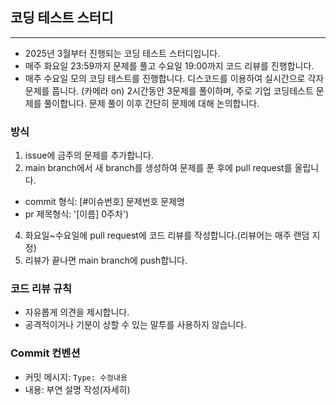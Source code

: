 ## 코딩 테스트 스터디
---
- 2025년 3월부터 진행되는 코딩 테스트 스터디입니다.
- 매주 화요일 23:59까지 문제를 풀고 수요일 19:00까지 코드 리뷰를 진행합니다.
- 매주 수요일 모의 코딩 테스트를 진행합니다. 디스코드를 이용하여 실시간으로 각자 문제를 풉니다. (카메라 on) 2시간동안 3문제를 풀이하며, 주로 기업 코딩테스트 문제를 풀이합니다. 문제 풀이 이후 간단히 문제에 대해 논의합니다.

### 방식
1. issue에 금주의 문제를 추가합니다.
2. main branch에서 새 branch를 생성하여 문제를 푼 후에 pull request를 올립니다.
  - commit 형식: [#이슈번호] 문제번호 문제명
  - pr 제목형식: '[이름] 0주차')
4. 화요일~수요일에 pull request에 코드 리뷰를 작성합니다.(리뷰어는 매주 랜덤 지정)
5. 리뷰가 끝나면 main branch에 push합니다.

### 코드 리뷰 규칙
- 자유롭게 의견을 제시합니다.
- 공격적이거나 기분이 상할 수 있는 말투를 사용하지 않습니다.

### Commit 컨벤션
- 커밋 메시지: `Type: 수정내용`
- 내용: 부연 설명 작성(자세히)
